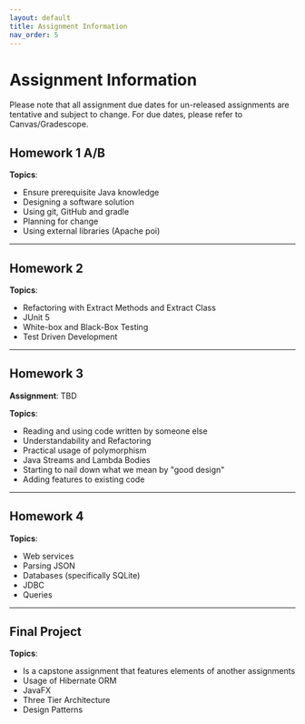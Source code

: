```yaml
---
layout: default
title: Assignment Information
nav_order: 5
---
```


# Assignment Information
Please note that all assignment due dates for un-released assignments are tentative and
subject to change. For due dates, please refer to Canvas/Gradescope.

## Homework 1 A/B

**Topics**: 
* Ensure prerequisite Java knowledge
* Designing a software solution
* Using git, GitHub and gradle
* Planning for change
* Using external libraries (Apache poi)


---

## Homework 2

**Topics**:
* Refactoring with Extract Methods and Extract Class
* JUnit 5
* White-box and Black-Box Testing
* Test Driven Development

---

## Homework 3

**Assignment**: TBD

**Topics**:
* Reading and using code written by someone else
* Understandability and Refactoring
* Practical usage of polymorphism
* Java Streams and Lambda Bodies
* Starting to nail down what we mean by "good design"
* Adding features to existing code

---

## Homework 4

**Topics**:
* Web services
* Parsing JSON
* Databases (specifically SQLite)
* JDBC
* Queries

---

## Final Project

**Topics**:
* Is a capstone assignment that features elements of another assignments
* Usage of Hibernate ORM
* JavaFX
* Three Tier Architecture
* Design Patterns

